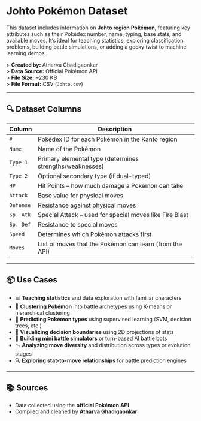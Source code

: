 # Johto Pokémon Dataset

This dataset includes information on **Johto region Pokémon**, featuring key attributes such as their Pokédex number, name, typing, base stats, and available moves. It’s ideal for teaching statistics, exploring classification problems, building battle simulations, or adding a geeky twist to machine learning demos.

&gt; **Created by:** Atharva Ghadigaonkar  
&gt; **Data Source:** Official Pokémon API  
&gt; **File Size:** ~230 KB  
&gt; **File Format:** CSV (`Johto.csv`)

---

## 🔍 Dataset Columns

| Column      | Description |
|-------------|-------------|
| `#`         | Pokédex ID for each Pokémon in the Kanto region |
| `Name`      | Name of the Pokémon |
| `Type 1`    | Primary elemental type (determines strengths/weaknesses) |
| `Type 2`    | Optional secondary type (if dual-typed) |
| `HP`        | Hit Points – how much damage a Pokémon can take |
| `Attack`    | Base value for physical moves |
| `Defense`   | Resistance against physical moves |
| `Sp. Atk`   | Special Attack – used for special moves like Fire Blast |
| `Sp. Def`   | Resistance to special moves |
| `Speed`     | Determines which Pokémon attacks first |
| `Moves`     | List of moves that the Pokémon can learn (from the API) |

---

## 📦 Use Cases

- 📊 **Teaching statistics** and data exploration with familiar characters  
- 🤖 **Clustering Pokémon** into battle archetypes using K-means or hierarchical clustering  
- 🔮 **Predicting Pokémon types** using supervised learning (SVM, decision trees, etc.)  
- 🧠 **Visualizing decision boundaries** using 2D projections of stats  
- 🧩 **Building mini battle simulators** or turn-based AI battle bots  
- 📉 **Analyzing move diversity** and distribution across types or evolution stages  
- 🔍 **Exploring stat-to-move relationships** for battle prediction engines

---

## 📚 Sources

- Data collected using the **official Pokémon API**
- Compiled and cleaned by **Atharva Ghadigaonkar**
